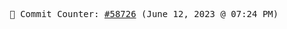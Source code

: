 <p align="center">
    <samp>
        📮 Commit Counter: <a href="https://github.com/Javascript-void0/Javascript-void0/commits/main">#58726</a> (June 12, 2023 @ 07:24 PM)
    </samp>
</p>